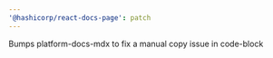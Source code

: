 ```yaml
---
'@hashicorp/react-docs-page': patch
---
```


Bumps platform-docs-mdx to fix a manual copy issue in code-block
